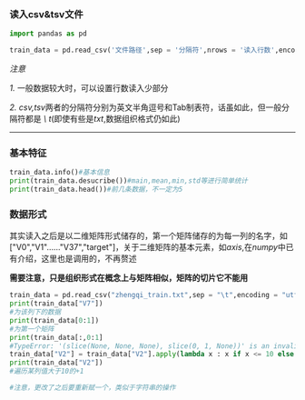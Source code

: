 ### 读入csv&tsv文件

```python
import pandas as pd 

train_data = pd.read_csv('文件路径',sep = '分隔符',nrows = '读入行数',encoding = '编码模式')

```
*注意*

*1.* 一般数据较大时，可以设置行数读入少部分

*2.* *csv,tsv*两者的分隔符分别为英文半角逗号和Tab制表符，话虽如此，但一般分隔符都是 *\\* *t*(即使有些是*txt*,数据组织格式仍如此)
***
### 基本特征
```python
train_data.info()#基本信息
print(train_data.desucribe())#main,mean,min,std等进行简单统计
print(train_data.head())#前几条数据，不一定为5
```

### 数据形式

其实读入之后是以二维矩阵形式储存的，第一个矩阵储存的为每一列的名字，如["V0","V1"……"V37","target"]，关于二维矩阵的基本元素，如*axis*,在*numpy*中已有介绍，这里也是调用的，不再赘述

**需要注意，只是组织形式在概念上与矩阵相似，矩阵的切片它不能用**
```python
train_data = pd.read_csv("zhengqi_train.txt",sep = "\t",encoding = "utf-8")
print(train_data["V7"])
#为该列下的数据
print(train_data[0:1])
#为第一个矩阵
print(train_data[:,0:1]
#TypeError: '(slice(None, None, None), slice(0, 1, None))' is an invalid key
train_data["V2"] = train_data["V2"].apply(lambda x : x if x <= 10 else x + 1)
print(train_data["V2"])
#遍历某列值大于10的+1

#注意，更改了之后要重新赋一个，类似于字符串的操作
```


